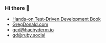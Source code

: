 ### Hi there 👋

* <a href="https://tddbook.com">Hands-on Test-Driven Development Book</a>
* <a href="https://gregdonald.com">GregDonald.com</a>
* <a href="https://hachyderm.io/@gcd" rel="me">gcd@hachyderm.io</a>
* <a href="https://ruby.social/@gd" rel="me">gd@ruby.social</a>
